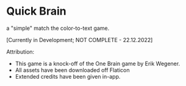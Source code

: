 # Quick Brain
a "simple" match the color-to-text game. 

[Currently in Development; NOT COMPLETE - 22.12.2022]

Attribution:
- This game is a knock-off of the One Brain game by Erik Wegener.
- All assets have been downloaded off Flaticon
- Extended credits have been given in-app.


